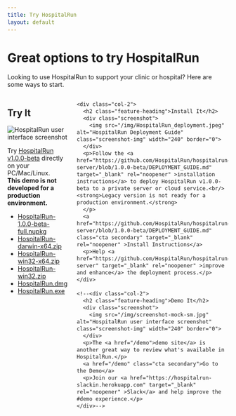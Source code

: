 ```yaml
---
title: Try HospitalRun
layout: default
---
```


<div class="tryit-hero">
  <h1 class="hero-heading">Great options to try HospitalRun</h1>
  <p>Looking to use HospitalRun to support your clinic or hospital? Here are some ways to start.</p>
</div>

<div class="tryit-content">
  <div class="columns">
    <div class="col-2">
      <h2 class="feature-heading">Try It</h2>
      <div class="screenshot">
        <img src="/img/screenshot-mock-sm.jpg" alt="HospitalRun user interface screenshot" class="screenshot-img" width="240" border="0">
      </div>
      <p>Try <a href="https://github.com/HospitalRun/hospitalrun-frontend/releases/tag/1.0.0-beta" target="_blank" rel="noopener">HospitalRun v1.0.0-beta</a> directly on your PC/Mac/Linux. <br/><strong>This demo is not developed for a production environment.</strong></p>
      <p>
      <ul style="text-align: left;">
      <li><a href="https://github.com/HospitalRun/hospitalrun-frontend/releases/download/1.0.0-beta/HospitalRun-1.0.0-beta-full.nupkg" rel="noopener" target="_blank" >HospitalRun-1.0.0-beta-full.nupkg</a></li>
      <li><a href="https://github.com/HospitalRun/hospitalrun-frontend/releases/download/1.0.0-beta/HospitalRun-darwin-x64.zip" rel="noopener" target="_blank">HospitalRun-darwin-x64.zip</a></li>
      <li><a href="https://github.com/HospitalRun/hospitalrun-frontend/releases/download/1.0.0-beta/HospitalRun-win32-x64.zip"  target="_blank" rel="noopener" >HospitalRun-win32-x64.zip</a></li>
      <li><a href="https://github.com/HospitalRun/hospitalrun-frontend/releases/download/1.0.0-beta/HospitalRun-win32.zip" target="_blank" rel="noopener" >HospitalRun-win32.zip</a></li>
      <li><a href="https://github.com/HospitalRun/hospitalrun-frontend/releases/download/1.0.0-beta/HospitalRun.dmg" target="_blank" rel="noopener" >HospitalRun.dmg</a></li>
      <li><a href="https://github.com/HospitalRun/hospitalrun-frontend/releases/download/1.0.0-beta/HospitalRun.exe" target="_blank" rel="noopener" >HospitalRun.exe</a></li>
      </ul>
      </p>
      <!-- <a href="https://beta.hospitalrun.io" class="cta secondary" style="pointer-events: none; border: 1px solid grey;">Try now</a>
      <p>How to <a href="https://hospitalrun.io/demo/">accessing</a> the HospitalRun demo site.</p>  -->
    </div>

    <div class="col-2">
      <h2 class="feature-heading">Install It</h2>
      <div class="screenshot">
        <img src="/img/HospitalRun_deployment.jpeg" alt="HospitalRun Deployment Guide" class="screenshot-img" width="240" border="0">
      </div>
      <p>Follow the <a href="https://github.com/HospitalRun/hospitalrun-server/blob/1.0.0-beta/DEPLOYMENT_GUIDE.md" target="_blank" rel="noopener" >installation instructions</a> to deploy HospitalRun v1.0.0-beta to a private server or cloud service.<br/><strong>Legacy version is not ready for a production environment.</strong>
      </p>
      <a href="https://github.com/HospitalRun/hospitalrun-server/blob/1.0.0-beta/DEPLOYMENT_GUIDE.md" class="cta secondary" target="_blank" rel="noopener" >Install Instructions</a>
      <p>Help <a href="https://github.com/HospitalRun/hospitalrun-server" target="_blank" rel="noopener" >improve and enhance</a> the deployment process.</p>
    </div>

    <!--<div class="col-2">
      <h2 class="feature-heading">Demo It</h2>
      <div class="screenshot">
        <img src="/img/screenshot-mock-sm.jpg" alt="HospitalRun user interface screenshot" class="screenshot-img" width="240" border="0">
      </div>
      <p>The <a href="/demo">demo site</a> is another great way to review what's available in HospitalRun.</p>
      <a href="/demo" class="cta secondary">Go to the Demo</a>
      <p>Join our <a href="https://hospitalrun-slackin.herokuapp.com" target="_blank" rel="noopener" >Slack</a> and help improve the #demo experience.</p>
    </div>-->

  </div>
</div>

